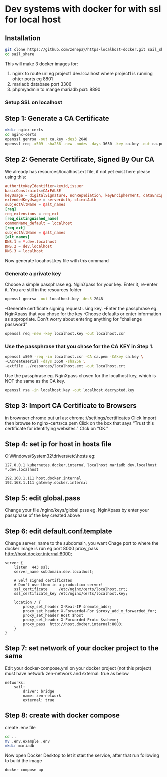 
# Dev systems with docker for with ssl for local host

## Installation
```sh
git clone https://github.com/zenepay/https-localhost-docker.git sail_share
cd sail_share

```


This will make 3 docker images for:
1. nginx to route url eg project1.dev.localhost where project1 is running ohter ports eg 8801
2. mariadb database port 3306
3. phpmyadmin to mange mariadb port: 8890

### Setup SSL on localhost
## Step 1: Generate a CA Certificate
~~~sh
mkdir nginx-certs
cd nginx-certs
openssl genrsa -out ca.key -des3 2048
openssl req -x509 -sha256 -new -nodes -days 3650 -key ca.key -out ca.pem

~~~

## Step 2: Generate Certificate, Signed By Our CA
We already has resources/localhost.ext file, if not yet exist here please using this:
~~~conf
authorityKeyIdentifier=keyid,issuer
basicConstraints=CA:FALSE
keyUsage = digitalSignature, nonRepudiation, keyEncipherment, dataEncipherment
extendedKeyUsage = serverAuth, clientAuth
subjectAltName = @alt_names
[req]
req_extensions = req_ext
[req_distinguished_name]
commonName_default = localhost
[req_ext]
subjectAltName = @alt_names
[alt_names]
DNS.1 = *.dev.localhost
DNS.2 = dev.localhost
DNS.3 = localhost
~~~

Now generate locahost.key file with this command
### Generate a private key
Choose a simple passphrase eg. NginXpass for your key. Enter it, re-enter it.
You are still in the resources folder
~~~sh
openssl genrsa -out localhost.key -des3 2048
~~~
 -Generate certificate signing request using key.
 -Enter the passphrase eg. NginXpass that you chose for the key -Choose defaults or enter information as appropriate.
 Don't worry about entering anything for "challenge password"
~~~sh
openssl req -new -key localhost.key -out localhost.csr
~~~
### Use the passphrase that you chose for the CA KEY in Step 1.
~~~sh
openssl x509 -req -in localhost.csr -CA ca.pem -CAkey ca.key \
-CAcreateserial -days 3650 -sha256 \
-extfile ../resources/localhost.ext -out localhost.crt
~~~

 Use the passphrase eg. NginXpass chosen for the localhost key,
 which is NOT the same as the CA key.
~~~sh
openssl rsa -in localhost.key -out localhost.decrypted.key
 ~~~
## Step 3: Import CA Certificate to Browsers
in brownser chrome put url as:
chrome://settings/certificates
Click Import then browse to nginx-certs/ca.pem
Click on the box that says “Trust this certificate for identifying websites.” Click on “OK.”

## Step 4: set ip for host in hosts file
C:\Windows\System32\drivers\etc\hosts
eg:

```
127.0.0.1 kubernetes.docker.internal localhost mariadb dev.localhost *.dev.localhost

192.168.1.111 host.docker.internal
192.168.1.111 gateway.docker.internal
```
## Step 5: edit global.pass
Change your file /nginx/keys/global.pass eg. NginXpass by enter your passphase of the key created above

## Step 6: edit default.conf.template
Change server_name to the subdomain, you want
Chage port to where the docker image is run eg port 8000
proxy_pass	http://host.docker.internal:8000;
```
server {
    listen  443 ssl;
    server_name subdomain.dev.localhost;

    # Self signed certificates
    # Don't use them in a production server!
    ssl_certificate     /etc/nginx/certs/localhost.crt;
    ssl_certificate_key /etc/nginx/certs/localhost.key;

    location / {
        proxy_set_header X-Real-IP $remote_addr;
        proxy_set_header X-Forwarded-For $proxy_add_x_forwarded_for;
        proxy_set_header Host $host;
        proxy_set_header X-Forwarded-Proto $scheme;
        proxy_pass	http://host.docker.internal:8000;
    }
}
```
## Step 7: set network of your docker project to the same
Edit your docker-compose.yml on your docker project (not this project)
must have network zen-network and external: true as below
```
networks:
    sail:
        driver: bridge
        name: zen-network
        external: true
```
## Step 8: create with docker compose
create .env file
```sh
cd ..
mv .env.example .env
mkdir mariadb
```
Now open Docker Desktop to let it start the service,
after that run following to build the image
~~~sh
docker compose up
~~~